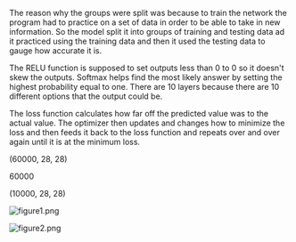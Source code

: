 The reason why the groups were split was because to train the network the program had to practice on a set of data in order to be able to take in new information. So the model split it into groups of training and testing data ad it practiced using the training data and then it used the testing data to gauge how accurate it is.

The RELU function is supposed to set outputs less than 0 to 0 so it doesn't skew the outputs. Softmax helps find the most likely answer by setting the highest probability equal to one. There are 10 layers because there are 10 different options that the output could be.

The loss function calculates how far off the predicted value was to the actual value. The optimizer then updates and changes how to minimize the loss and then feeds it back to the loss function and repeats over and over again until it is at the minimum loss.

(60000, 28, 28)

60000

(10000, 28, 28)

![figure1.png](https://i.loli.net/2020/07/11/8652qQzOWa4ghLD.png)

![figure2.png](https://i.loli.net/2020/07/11/VXPBsW5LplRtY73.png)

